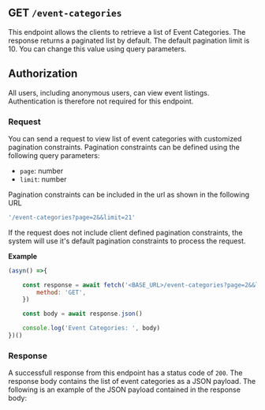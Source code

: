 ## GET `/event-categories`

This endpoint allows the clients to retrieve a list of Event Categories. The response returns a paginated list by default. The default pagination limit is 10. You can change this value using query parameters.


## Authorization
All users, including anonymous users, can view event listings. Authentication is therefore not required for this endpoint.

### Request
You can send a request to view list of event categories with customized pagination constraints. Pagination constraints can be defined using the following query parameters:

- `page`: number
- `limit`: number

Pagination constraints can be included in the url as shown in the following URL

```javascript
'/event-categories?page=2&&limit=21'
```

If the request does not include client defined pagination constraints, the system will use it's default pagination constraints to process the request.

**Example**

```javascript
(asyn() =>{

    const response = await fetch('<BASE_URL>/event-categories?page=2&&limit=21', {
        method: 'GET',
    })

    const body = await response.json()

    console.log('Event Categories: ', body)
})()
 ```

### Response
A successfull response from this endpoint has a status code of `200`. The response body contains the list of event categories as a JSON payload. The following is an example of the JSON payload contained in the response body:

```json

```

